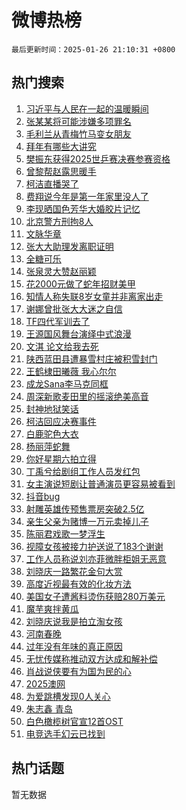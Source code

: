# 微博热榜

`最后更新时间：2025-01-26 21:10:31 +0800`

## 热门搜索

1. [习近平与人民在一起的温暖瞬间](https://m.weibo.cn/search?containerid=100103type%3D1%26t%3D10%26q%3D%23%E4%B9%A0%E8%BF%91%E5%B9%B3%E4%B8%8E%E4%BA%BA%E6%B0%91%E5%9C%A8%E4%B8%80%E8%B5%B7%E7%9A%84%E6%B8%A9%E6%9A%96%E7%9E%AC%E9%97%B4%23&stream_entry_id=51&isnewpage=1&extparam=seat%3D1%26q%3D%2523%25E4%25B9%25A0%25E8%25BF%2591%25E5%25B9%25B3%25E4%25B8%258E%25E4%25BA%25BA%25E6%25B0%2591%25E5%259C%25A8%25E4%25B8%2580%25E8%25B5%25B7%25E7%259A%2584%25E6%25B8%25A9%25E6%259A%2596%25E7%259E%25AC%25E9%2597%25B4%2523%26c_type%3D51%26dgr%3D0%26cate%3D10103%26pos%3D0%26stream_entry_id%3D51%26filter_type%3Drealtimehot%26display_time%3D1737897029%26pre_seqid%3D173789702954901099533139)
1. [张某某将可能涉嫌多项罪名](https://m.weibo.cn/search?containerid=100103type%3D1%26t%3D10%26q%3D%23%E5%BC%A0%E6%9F%90%E6%9F%90%E5%B0%86%E5%8F%AF%E8%83%BD%E6%B6%89%E5%AB%8C%E5%A4%9A%E9%A1%B9%E7%BD%AA%E5%90%8D%23&stream_entry_id=31&isnewpage=1&extparam=seat%3D1%26stream_entry_id%3D31%26lcate%3D5001%26filter_type%3Drealtimehot%26q%3D%2523%25E5%25BC%25A0%25E6%259F%2590%25E6%259F%2590%25E5%25B0%2586%25E5%258F%25AF%25E8%2583%25BD%25E6%25B6%2589%25E5%25AB%258C%25E5%25A4%259A%25E9%25A1%25B9%25E7%25BD%25AA%25E5%2590%258D%2523%26dgr%3D0%26realpos%3D1%26cate%3D5001%26band_rank%3D1%26pos%3D0%26c_type%3D31%26flag%3D1%26display_time%3D1737897029%26pre_seqid%3D173789702954901099533139)
1. [毛利兰从青梅竹马变女朋友](https://m.weibo.cn/search?containerid=100103type%3D1%26t%3D10%26q%3D%E6%AF%9B%E5%88%A9%E5%85%B0%E4%BB%8E%E9%9D%92%E6%A2%85%E7%AB%B9%E9%A9%AC%E5%8F%98%E5%A5%B3%E6%9C%8B%E5%8F%8B&stream_entry_id=31&isnewpage=1&extparam=seat%3D1%26stream_entry_id%3D31%26lcate%3D5001%26filter_type%3Drealtimehot%26q%3D%25E6%25AF%259B%25E5%2588%25A9%25E5%2585%25B0%25E4%25BB%258E%25E9%259D%2592%25E6%25A2%2585%25E7%25AB%25B9%25E9%25A9%25AC%25E5%258F%2598%25E5%25A5%25B3%25E6%259C%258B%25E5%258F%258B%26dgr%3D0%26realpos%3D2%26cate%3D5001%26band_rank%3D2%26pos%3D1%26c_type%3D31%26flag%3D1%26display_time%3D1737897029%26pre_seqid%3D173789702954901099533139)
1. [拜年有哪些大讲究](https://m.weibo.cn/search?containerid=100103type%3D1%26t%3D10%26q%3D%23%E6%8B%9C%E5%B9%B4%E6%9C%89%E5%93%AA%E4%BA%9B%E5%A4%A7%E8%AE%B2%E7%A9%B6%23&stream_entry_id=31&isnewpage=1&extparam=seat%3D1%26stream_entry_id%3D31%26lcate%3D5001%26filter_type%3Drealtimehot%26q%3D%2523%25E6%258B%259C%25E5%25B9%25B4%25E6%259C%2589%25E5%2593%25AA%25E4%25BA%259B%25E5%25A4%25A7%25E8%25AE%25B2%25E7%25A9%25B6%2523%26dgr%3D0%26realpos%3D3%26cate%3D5001%26band_rank%3D3%26pos%3D2%26c_type%3D31%26flag%3D0%26display_time%3D1737897029%26pre_seqid%3D173789702954901099533139)
1. [樊振东获得2025世乒赛决赛参赛资格](https://m.weibo.cn/search?containerid=100103type%3D1%26t%3D10%26q%3D%23%E6%A8%8A%E6%8C%AF%E4%B8%9C%E8%8E%B7%E5%BE%972025%E4%B8%96%E4%B9%92%E8%B5%9B%E5%86%B3%E8%B5%9B%E5%8F%82%E8%B5%9B%E8%B5%84%E6%A0%BC%23&stream_entry_id=31&isnewpage=1&extparam=seat%3D1%26stream_entry_id%3D31%26lcate%3D5001%26filter_type%3Drealtimehot%26q%3D%2523%25E6%25A8%258A%25E6%258C%25AF%25E4%25B8%259C%25E8%258E%25B7%25E5%25BE%25972025%25E4%25B8%2596%25E4%25B9%2592%25E8%25B5%259B%25E5%2586%25B3%25E8%25B5%259B%25E5%258F%2582%25E8%25B5%259B%25E8%25B5%2584%25E6%25A0%25BC%2523%26dgr%3D0%26realpos%3D4%26cate%3D5001%26band_rank%3D4%26pos%3D3%26c_type%3D31%26flag%3D0%26display_time%3D1737897029%26pre_seqid%3D173789702954901099533139)
1. [曾黎帮赵露思暖手](https://m.weibo.cn/search?containerid=100103type%3D1%26t%3D10%26q%3D%23%E6%9B%BE%E9%BB%8E%E5%B8%AE%E8%B5%B5%E9%9C%B2%E6%80%9D%E6%9A%96%E6%89%8B%23&stream_entry_id=31&isnewpage=1&extparam=seat%3D1%26stream_entry_id%3D31%26lcate%3D5001%26filter_type%3Drealtimehot%26q%3D%2523%25E6%259B%25BE%25E9%25BB%258E%25E5%25B8%25AE%25E8%25B5%25B5%25E9%259C%25B2%25E6%2580%259D%25E6%259A%2596%25E6%2589%258B%2523%26dgr%3D0%26realpos%3D5%26cate%3D5001%26band_rank%3D5%26pos%3D4%26c_type%3D31%26flag%3D0%26display_time%3D1737897029%26pre_seqid%3D173789702954901099533139)
1. [柯洁直播哭了](https://m.weibo.cn/search?containerid=100103type%3D1%26t%3D10%26q%3D%23%E6%9F%AF%E6%B4%81%E7%9B%B4%E6%92%AD%E5%93%AD%E4%BA%86%23&stream_entry_id=31&isnewpage=1&extparam=seat%3D1%26stream_entry_id%3D31%26lcate%3D5001%26filter_type%3Drealtimehot%26q%3D%2523%25E6%259F%25AF%25E6%25B4%2581%25E7%259B%25B4%25E6%2592%25AD%25E5%2593%25AD%25E4%25BA%2586%2523%26dgr%3D0%26realpos%3D6%26cate%3D5001%26band_rank%3D6%26pos%3D5%26c_type%3D31%26flag%3D1%26display_time%3D1737897029%26pre_seqid%3D173789702954901099533139)
1. [费翔说今年是第一年家里没人了](https://m.weibo.cn/search?containerid=100103type%3D1%26t%3D10%26q%3D%23%E8%B4%B9%E7%BF%94%E8%AF%B4%E4%BB%8A%E5%B9%B4%E6%98%AF%E7%AC%AC%E4%B8%80%E5%B9%B4%E5%AE%B6%E9%87%8C%E6%B2%A1%E4%BA%BA%E4%BA%86%23&stream_entry_id=31&isnewpage=1&extparam=seat%3D1%26stream_entry_id%3D31%26lcate%3D5001%26filter_type%3Drealtimehot%26q%3D%2523%25E8%25B4%25B9%25E7%25BF%2594%25E8%25AF%25B4%25E4%25BB%258A%25E5%25B9%25B4%25E6%2598%25AF%25E7%25AC%25AC%25E4%25B8%2580%25E5%25B9%25B4%25E5%25AE%25B6%25E9%2587%258C%25E6%25B2%25A1%25E4%25BA%25BA%25E4%25BA%2586%2523%26dgr%3D0%26realpos%3D7%26cate%3D5001%26band_rank%3D7%26pos%3D6%26c_type%3D31%26flag%3D1%26display_time%3D1737897029%26pre_seqid%3D173789702954901099533139)
1. [李现晒国色芳华大婚胶片记忆](https://m.weibo.cn/search?containerid=100103type%3D1%26t%3D10%26q%3D%23%E6%9D%8E%E7%8E%B0%E6%99%92%E5%9B%BD%E8%89%B2%E8%8A%B3%E5%8D%8E%E5%A4%A7%E5%A9%9A%E8%83%B6%E7%89%87%E8%AE%B0%E5%BF%86%23&stream_entry_id=31&isnewpage=1&extparam=seat%3D1%26stream_entry_id%3D31%26lcate%3D5001%26filter_type%3Drealtimehot%26q%3D%2523%25E6%259D%258E%25E7%258E%25B0%25E6%2599%2592%25E5%259B%25BD%25E8%2589%25B2%25E8%258A%25B3%25E5%258D%258E%25E5%25A4%25A7%25E5%25A9%259A%25E8%2583%25B6%25E7%2589%2587%25E8%25AE%25B0%25E5%25BF%2586%2523%26dgr%3D0%26realpos%3D8%26cate%3D5001%26band_rank%3D8%26pos%3D7%26c_type%3D31%26flag%3D1%26display_time%3D1737897029%26pre_seqid%3D173789702954901099533139)
1. [北京警方刑拘8人](https://m.weibo.cn/search?containerid=100103type%3D1%26t%3D10%26q%3D%23%E5%8C%97%E4%BA%AC%E8%AD%A6%E6%96%B9%E5%88%91%E6%8B%988%E4%BA%BA%23&stream_entry_id=31&isnewpage=1&extparam=seat%3D1%26stream_entry_id%3D31%26lcate%3D5001%26filter_type%3Drealtimehot%26q%3D%2523%25E5%258C%2597%25E4%25BA%25AC%25E8%25AD%25A6%25E6%2596%25B9%25E5%2588%2591%25E6%258B%25988%25E4%25BA%25BA%2523%26dgr%3D0%26realpos%3D9%26cate%3D5001%26band_rank%3D9%26pos%3D8%26c_type%3D31%26flag%3D0%26display_time%3D1737897029%26pre_seqid%3D173789702954901099533139)
1. [文脉华章](https://m.weibo.cn/search?containerid=100103type%3D1%26t%3D10%26q%3D%23%E6%96%87%E8%84%89%E5%8D%8E%E7%AB%A0%23&stream_entry_id=31&isnewpage=1&extparam=seat%3D1%26stream_entry_id%3D31%26lcate%3D5001%26filter_type%3Drealtimehot%26q%3D%2523%25E6%2596%2587%25E8%2584%2589%25E5%258D%258E%25E7%25AB%25A0%2523%26dgr%3D0%26realpos%3D10%26cate%3D5001%26band_rank%3D10%26pos%3D9%26c_type%3D31%26flag%3D1%26display_time%3D1737897029%26pre_seqid%3D173789702954901099533139)
1. [张大大助理发离职证明](https://m.weibo.cn/search?containerid=100103type%3D1%26t%3D10%26q%3D%23%E5%BC%A0%E5%A4%A7%E5%A4%A7%E5%8A%A9%E7%90%86%E5%8F%91%E7%A6%BB%E8%81%8C%E8%AF%81%E6%98%8E%23&stream_entry_id=31&isnewpage=1&extparam=seat%3D1%26stream_entry_id%3D31%26lcate%3D5001%26filter_type%3Drealtimehot%26q%3D%2523%25E5%25BC%25A0%25E5%25A4%25A7%25E5%25A4%25A7%25E5%258A%25A9%25E7%2590%2586%25E5%258F%2591%25E7%25A6%25BB%25E8%2581%258C%25E8%25AF%2581%25E6%2598%258E%2523%26dgr%3D0%26realpos%3D11%26cate%3D5001%26band_rank%3D11%26pos%3D10%26c_type%3D31%26flag%3D2%26display_time%3D1737897029%26pre_seqid%3D173789702954901099533139)
1. [全糖可乐](https://m.weibo.cn/search?containerid=100103type%3D1%26t%3D10%26q%3D%23%E5%85%A8%E7%B3%96%E5%8F%AF%E4%B9%90%23&stream_entry_id=31&isnewpage=1&extparam=seat%3D1%26stream_entry_id%3D31%26lcate%3D5001%26filter_type%3Drealtimehot%26q%3D%2523%25E5%2585%25A8%25E7%25B3%2596%25E5%258F%25AF%25E4%25B9%2590%2523%26dgr%3D0%26realpos%3D12%26cate%3D5001%26band_rank%3D12%26pos%3D11%26c_type%3D31%26flag%3D2%26display_time%3D1737897029%26pre_seqid%3D173789702954901099533139)
1. [张泉灵大赞赵丽颖](https://m.weibo.cn/search?containerid=100103type%3D1%26t%3D10%26q%3D%23%E5%BC%A0%E6%B3%89%E7%81%B5%E5%A4%A7%E8%B5%9E%E8%B5%B5%E4%B8%BD%E9%A2%96%23&stream_entry_id=31&isnewpage=1&extparam=seat%3D1%26stream_entry_id%3D31%26lcate%3D5001%26filter_type%3Drealtimehot%26q%3D%2523%25E5%25BC%25A0%25E6%25B3%2589%25E7%2581%25B5%25E5%25A4%25A7%25E8%25B5%259E%25E8%25B5%25B5%25E4%25B8%25BD%25E9%25A2%2596%2523%26dgr%3D0%26realpos%3D13%26cate%3D5001%26band_rank%3D13%26pos%3D12%26c_type%3D31%26flag%3D1%26display_time%3D1737897029%26pre_seqid%3D173789702954901099533139)
1. [花2000元做了蛇年招财美甲](https://m.weibo.cn/search?containerid=100103type%3D1%26t%3D10%26q%3D%E8%8A%B12000%E5%85%83%E5%81%9A%E4%BA%86%E8%9B%87%E5%B9%B4%E6%8B%9B%E8%B4%A2%E7%BE%8E%E7%94%B2&stream_entry_id=31&isnewpage=1&extparam=seat%3D1%26stream_entry_id%3D31%26lcate%3D5001%26filter_type%3Drealtimehot%26q%3D%25E8%258A%25B12000%25E5%2585%2583%25E5%2581%259A%25E4%25BA%2586%25E8%259B%2587%25E5%25B9%25B4%25E6%258B%259B%25E8%25B4%25A2%25E7%25BE%258E%25E7%2594%25B2%26dgr%3D0%26realpos%3D14%26cate%3D5001%26band_rank%3D14%26pos%3D13%26c_type%3D31%26flag%3D0%26display_time%3D1737897029%26pre_seqid%3D173789702954901099533139)
1. [知情人称失联8岁女童并非离家出走](https://m.weibo.cn/search?containerid=100103type%3D1%26t%3D10%26q%3D%23%E7%9F%A5%E6%83%85%E4%BA%BA%E7%A7%B0%E5%A4%B1%E8%81%948%E5%B2%81%E5%A5%B3%E7%AB%A5%E5%B9%B6%E9%9D%9E%E7%A6%BB%E5%AE%B6%E5%87%BA%E8%B5%B0%23&stream_entry_id=31&isnewpage=1&extparam=seat%3D1%26stream_entry_id%3D31%26lcate%3D5001%26filter_type%3Drealtimehot%26q%3D%2523%25E7%259F%25A5%25E6%2583%2585%25E4%25BA%25BA%25E7%25A7%25B0%25E5%25A4%25B1%25E8%2581%25948%25E5%25B2%2581%25E5%25A5%25B3%25E7%25AB%25A5%25E5%25B9%25B6%25E9%259D%259E%25E7%25A6%25BB%25E5%25AE%25B6%25E5%2587%25BA%25E8%25B5%25B0%2523%26dgr%3D0%26realpos%3D15%26cate%3D5001%26band_rank%3D15%26pos%3D14%26c_type%3D31%26flag%3D0%26display_time%3D1737897029%26pre_seqid%3D173789702954901099533139)
1. [谢娜曾批张大大迷之自信](https://m.weibo.cn/search?containerid=100103type%3D1%26t%3D10%26q%3D%23%E8%B0%A2%E5%A8%9C%E6%9B%BE%E6%89%B9%E5%BC%A0%E5%A4%A7%E5%A4%A7%E8%BF%B7%E4%B9%8B%E8%87%AA%E4%BF%A1%23&stream_entry_id=31&isnewpage=1&extparam=seat%3D1%26stream_entry_id%3D31%26lcate%3D5001%26filter_type%3Drealtimehot%26q%3D%2523%25E8%25B0%25A2%25E5%25A8%259C%25E6%259B%25BE%25E6%2589%25B9%25E5%25BC%25A0%25E5%25A4%25A7%25E5%25A4%25A7%25E8%25BF%25B7%25E4%25B9%258B%25E8%2587%25AA%25E4%25BF%25A1%2523%26dgr%3D0%26realpos%3D16%26cate%3D5001%26band_rank%3D16%26pos%3D15%26c_type%3D31%26flag%3D1%26display_time%3D1737897029%26pre_seqid%3D173789702954901099533139)
1. [TF四代军训去了](https://m.weibo.cn/search?containerid=100103type%3D1%26t%3D10%26q%3D%23TF%E5%9B%9B%E4%BB%A3%E5%86%9B%E8%AE%AD%E5%8E%BB%E4%BA%86%23&stream_entry_id=31&isnewpage=1&extparam=seat%3D1%26stream_entry_id%3D31%26lcate%3D5001%26filter_type%3Drealtimehot%26q%3D%2523TF%25E5%259B%259B%25E4%25BB%25A3%25E5%2586%259B%25E8%25AE%25AD%25E5%258E%25BB%25E4%25BA%2586%2523%26dgr%3D0%26realpos%3D17%26cate%3D5001%26band_rank%3D17%26pos%3D16%26c_type%3D31%26flag%3D1%26display_time%3D1737897029%26pre_seqid%3D173789702954901099533139)
1. [王源国风舞台演绎中式浪漫](https://m.weibo.cn/search?containerid=100103type%3D1%26t%3D10%26q%3D%23%E7%8E%8B%E6%BA%90%E5%9B%BD%E9%A3%8E%E8%88%9E%E5%8F%B0%E6%BC%94%E7%BB%8E%E4%B8%AD%E5%BC%8F%E6%B5%AA%E6%BC%AB%23&stream_entry_id=31&isnewpage=1&extparam=seat%3D1%26stream_entry_id%3D31%26lcate%3D5001%26filter_type%3Drealtimehot%26q%3D%2523%25E7%258E%258B%25E6%25BA%2590%25E5%259B%25BD%25E9%25A3%258E%25E8%2588%259E%25E5%258F%25B0%25E6%25BC%2594%25E7%25BB%258E%25E4%25B8%25AD%25E5%25BC%258F%25E6%25B5%25AA%25E6%25BC%25AB%2523%26dgr%3D0%26realpos%3D18%26cate%3D5001%26band_rank%3D18%26pos%3D17%26c_type%3D31%26flag%3D0%26display_time%3D1737897029%26pre_seqid%3D173789702954901099533139)
1. [文淇 论文给我去死](https://m.weibo.cn/search?containerid=100103type%3D1%26t%3D10%26q%3D%E6%96%87%E6%B7%87+%E8%AE%BA%E6%96%87%E7%BB%99%E6%88%91%E5%8E%BB%E6%AD%BB&stream_entry_id=31&isnewpage=1&extparam=seat%3D1%26stream_entry_id%3D31%26lcate%3D5001%26filter_type%3Drealtimehot%26q%3D%25E6%2596%2587%25E6%25B7%2587%2520%25E8%25AE%25BA%25E6%2596%2587%25E7%25BB%2599%25E6%2588%2591%25E5%258E%25BB%25E6%25AD%25BB%26dgr%3D0%26realpos%3D19%26cate%3D5001%26band_rank%3D19%26pos%3D18%26c_type%3D31%26flag%3D2%26display_time%3D1737897029%26pre_seqid%3D173789702954901099533139)
1. [陕西蓝田县遭暴雪村庄被积雪封门](https://m.weibo.cn/search?containerid=100103type%3D1%26t%3D10%26q%3D%23%E9%99%95%E8%A5%BF%E8%93%9D%E7%94%B0%E5%8E%BF%E9%81%AD%E6%9A%B4%E9%9B%AA%E6%9D%91%E5%BA%84%E8%A2%AB%E7%A7%AF%E9%9B%AA%E5%B0%81%E9%97%A8%23&stream_entry_id=31&isnewpage=1&extparam=seat%3D1%26stream_entry_id%3D31%26lcate%3D5001%26filter_type%3Drealtimehot%26q%3D%2523%25E9%2599%2595%25E8%25A5%25BF%25E8%2593%259D%25E7%2594%25B0%25E5%258E%25BF%25E9%2581%25AD%25E6%259A%25B4%25E9%259B%25AA%25E6%259D%2591%25E5%25BA%2584%25E8%25A2%25AB%25E7%25A7%25AF%25E9%259B%25AA%25E5%25B0%2581%25E9%2597%25A8%2523%26dgr%3D0%26realpos%3D20%26cate%3D5001%26band_rank%3D20%26pos%3D19%26c_type%3D31%26flag%3D1%26display_time%3D1737897029%26pre_seqid%3D173789702954901099533139)
1. [王鹤棣田曦薇 我心尔尔](https://m.weibo.cn/search?containerid=100103type%3D1%26t%3D10%26q%3D%E7%8E%8B%E9%B9%A4%E6%A3%A3%E7%94%B0%E6%9B%A6%E8%96%87+%E6%88%91%E5%BF%83%E5%B0%94%E5%B0%94&stream_entry_id=31&isnewpage=1&extparam=seat%3D1%26stream_entry_id%3D31%26lcate%3D5001%26filter_type%3Drealtimehot%26q%3D%25E7%258E%258B%25E9%25B9%25A4%25E6%25A3%25A3%25E7%2594%25B0%25E6%259B%25A6%25E8%2596%2587%2520%25E6%2588%2591%25E5%25BF%2583%25E5%25B0%2594%25E5%25B0%2594%26dgr%3D0%26realpos%3D21%26cate%3D5001%26band_rank%3D21%26pos%3D20%26c_type%3D31%26flag%3D0%26display_time%3D1737897029%26pre_seqid%3D173789702954901099533139)
1. [成龙Sana李马克同框](https://m.weibo.cn/search?containerid=100103type%3D1%26t%3D10%26q%3D%23%E6%88%90%E9%BE%99Sana%E6%9D%8E%E9%A9%AC%E5%85%8B%E5%90%8C%E6%A1%86%23&stream_entry_id=31&isnewpage=1&extparam=seat%3D1%26stream_entry_id%3D31%26lcate%3D5001%26filter_type%3Drealtimehot%26q%3D%2523%25E6%2588%2590%25E9%25BE%2599Sana%25E6%259D%258E%25E9%25A9%25AC%25E5%2585%258B%25E5%2590%258C%25E6%25A1%2586%2523%26dgr%3D0%26realpos%3D22%26cate%3D5001%26band_rank%3D22%26pos%3D21%26c_type%3D31%26flag%3D1%26display_time%3D1737897029%26pre_seqid%3D173789702954901099533139)
1. [周深新歌麦田里的摇滚绝美高音](https://m.weibo.cn/search?containerid=100103type%3D1%26t%3D10%26q%3D%23%E5%91%A8%E6%B7%B1%E6%96%B0%E6%AD%8C%E9%BA%A6%E7%94%B0%E9%87%8C%E7%9A%84%E6%91%87%E6%BB%9A%E7%BB%9D%E7%BE%8E%E9%AB%98%E9%9F%B3%23&stream_entry_id=31&isnewpage=1&extparam=seat%3D1%26stream_entry_id%3D31%26lcate%3D5001%26filter_type%3Drealtimehot%26q%3D%2523%25E5%2591%25A8%25E6%25B7%25B1%25E6%2596%25B0%25E6%25AD%258C%25E9%25BA%25A6%25E7%2594%25B0%25E9%2587%258C%25E7%259A%2584%25E6%2591%2587%25E6%25BB%259A%25E7%25BB%259D%25E7%25BE%258E%25E9%25AB%2598%25E9%259F%25B3%2523%26dgr%3D0%26realpos%3D23%26cate%3D5001%26band_rank%3D23%26pos%3D22%26c_type%3D31%26flag%3D0%26display_time%3D1737897029%26pre_seqid%3D173789702954901099533139)
1. [封神地狱笑话](https://m.weibo.cn/search?containerid=100103type%3D1%26t%3D10%26q%3D%23%E5%B0%81%E7%A5%9E%E5%9C%B0%E7%8B%B1%E7%AC%91%E8%AF%9D%23&stream_entry_id=31&isnewpage=1&extparam=seat%3D1%26stream_entry_id%3D31%26lcate%3D5001%26filter_type%3Drealtimehot%26q%3D%2523%25E5%25B0%2581%25E7%25A5%259E%25E5%259C%25B0%25E7%258B%25B1%25E7%25AC%2591%25E8%25AF%259D%2523%26dgr%3D0%26realpos%3D24%26cate%3D5001%26band_rank%3D24%26pos%3D23%26c_type%3D31%26flag%3D1%26display_time%3D1737897029%26pre_seqid%3D173789702954901099533139)
1. [柯洁回应决赛事件](https://m.weibo.cn/search?containerid=100103type%3D1%26t%3D10%26q%3D%23%E6%9F%AF%E6%B4%81%E5%9B%9E%E5%BA%94%E5%86%B3%E8%B5%9B%E4%BA%8B%E4%BB%B6%23&stream_entry_id=31&isnewpage=1&extparam=seat%3D1%26stream_entry_id%3D31%26lcate%3D5001%26filter_type%3Drealtimehot%26q%3D%2523%25E6%259F%25AF%25E6%25B4%2581%25E5%259B%259E%25E5%25BA%2594%25E5%2586%25B3%25E8%25B5%259B%25E4%25BA%258B%25E4%25BB%25B6%2523%26dgr%3D0%26realpos%3D25%26cate%3D5001%26band_rank%3D25%26pos%3D24%26c_type%3D31%26flag%3D1%26display_time%3D1737897029%26pre_seqid%3D173789702954901099533139)
1. [白鹿驼色大衣](https://m.weibo.cn/search?containerid=100103type%3D1%26t%3D10%26q%3D%23%E7%99%BD%E9%B9%BF%E9%A9%BC%E8%89%B2%E5%A4%A7%E8%A1%A3%23&stream_entry_id=31&isnewpage=1&extparam=seat%3D1%26stream_entry_id%3D31%26lcate%3D5001%26filter_type%3Drealtimehot%26q%3D%2523%25E7%2599%25BD%25E9%25B9%25BF%25E9%25A9%25BC%25E8%2589%25B2%25E5%25A4%25A7%25E8%25A1%25A3%2523%26dgr%3D0%26realpos%3D26%26cate%3D5001%26band_rank%3D26%26pos%3D25%26c_type%3D31%26flag%3D1%26display_time%3D1737897029%26pre_seqid%3D173789702954901099533139)
1. [杨丽萍蛇舞](https://m.weibo.cn/search?containerid=100103type%3D1%26t%3D10%26q%3D%23%E6%9D%A8%E4%B8%BD%E8%90%8D%E8%9B%87%E8%88%9E%23&stream_entry_id=31&isnewpage=1&extparam=seat%3D1%26stream_entry_id%3D31%26lcate%3D5001%26filter_type%3Drealtimehot%26q%3D%2523%25E6%259D%25A8%25E4%25B8%25BD%25E8%2590%258D%25E8%259B%2587%25E8%2588%259E%2523%26dgr%3D0%26realpos%3D27%26cate%3D5001%26band_rank%3D27%26pos%3D26%26c_type%3D31%26flag%3D1%26display_time%3D1737897029%26pre_seqid%3D173789702954901099533139)
1. [你好星期六拍立得](https://m.weibo.cn/search?containerid=100103type%3D1%26t%3D10%26q%3D%E4%BD%A0%E5%A5%BD%E6%98%9F%E6%9C%9F%E5%85%AD%E6%8B%8D%E7%AB%8B%E5%BE%97&stream_entry_id=31&isnewpage=1&extparam=seat%3D1%26stream_entry_id%3D31%26lcate%3D5001%26filter_type%3Drealtimehot%26q%3D%25E4%25BD%25A0%25E5%25A5%25BD%25E6%2598%259F%25E6%259C%259F%25E5%2585%25AD%25E6%258B%258D%25E7%25AB%258B%25E5%25BE%2597%26dgr%3D0%26realpos%3D28%26cate%3D5001%26band_rank%3D28%26pos%3D27%26c_type%3D31%26flag%3D1%26display_time%3D1737897029%26pre_seqid%3D173789702954901099533139)
1. [丁禹兮给剧组工作人员发红包](https://m.weibo.cn/search?containerid=100103type%3D1%26t%3D10%26q%3D%23%E4%B8%81%E7%A6%B9%E5%85%AE%E7%BB%99%E5%89%A7%E7%BB%84%E5%B7%A5%E4%BD%9C%E4%BA%BA%E5%91%98%E5%8F%91%E7%BA%A2%E5%8C%85%23&stream_entry_id=31&isnewpage=1&extparam=seat%3D1%26stream_entry_id%3D31%26lcate%3D5001%26filter_type%3Drealtimehot%26q%3D%2523%25E4%25B8%2581%25E7%25A6%25B9%25E5%2585%25AE%25E7%25BB%2599%25E5%2589%25A7%25E7%25BB%2584%25E5%25B7%25A5%25E4%25BD%259C%25E4%25BA%25BA%25E5%2591%2598%25E5%258F%2591%25E7%25BA%25A2%25E5%258C%2585%2523%26dgr%3D0%26realpos%3D29%26cate%3D5001%26band_rank%3D29%26pos%3D28%26c_type%3D31%26flag%3D1%26display_time%3D1737897029%26pre_seqid%3D173789702954901099533139)
1. [女主演说短剧让普通演员更容易被看到](https://m.weibo.cn/search?containerid=100103type%3D1%26t%3D10%26q%3D%23%E5%A5%B3%E4%B8%BB%E6%BC%94%E8%AF%B4%E7%9F%AD%E5%89%A7%E8%AE%A9%E6%99%AE%E9%80%9A%E6%BC%94%E5%91%98%E6%9B%B4%E5%AE%B9%E6%98%93%E8%A2%AB%E7%9C%8B%E5%88%B0%23&stream_entry_id=31&isnewpage=1&extparam=seat%3D1%26stream_entry_id%3D31%26lcate%3D5001%26filter_type%3Drealtimehot%26q%3D%2523%25E5%25A5%25B3%25E4%25B8%25BB%25E6%25BC%2594%25E8%25AF%25B4%25E7%259F%25AD%25E5%2589%25A7%25E8%25AE%25A9%25E6%2599%25AE%25E9%2580%259A%25E6%25BC%2594%25E5%2591%2598%25E6%259B%25B4%25E5%25AE%25B9%25E6%2598%2593%25E8%25A2%25AB%25E7%259C%258B%25E5%2588%25B0%2523%26dgr%3D0%26realpos%3D30%26cate%3D5001%26band_rank%3D30%26pos%3D29%26c_type%3D31%26flag%3D1%26display_time%3D1737897029%26pre_seqid%3D173789702954901099533139)
1. [抖音bug](https://m.weibo.cn/search?containerid=100103type%3D1%26t%3D10%26q%3D%E6%8A%96%E9%9F%B3bug&stream_entry_id=31&isnewpage=1&extparam=seat%3D1%26stream_entry_id%3D31%26lcate%3D5001%26filter_type%3Drealtimehot%26q%3D%25E6%258A%2596%25E9%259F%25B3bug%26dgr%3D0%26realpos%3D31%26cate%3D5001%26band_rank%3D31%26pos%3D30%26c_type%3D31%26flag%3D0%26display_time%3D1737897029%26pre_seqid%3D173789702954901099533139)
1. [射雕英雄传预售票房突破2.5亿](https://m.weibo.cn/search?containerid=100103type%3D1%26t%3D10%26q%3D%23%E5%B0%84%E9%9B%95%E8%8B%B1%E9%9B%84%E4%BC%A0%E9%A2%84%E5%94%AE%E7%A5%A8%E6%88%BF%E7%AA%81%E7%A0%B42.5%E4%BA%BF%23&stream_entry_id=31&isnewpage=1&extparam=seat%3D1%26stream_entry_id%3D31%26lcate%3D5001%26filter_type%3Drealtimehot%26q%3D%2523%25E5%25B0%2584%25E9%259B%2595%25E8%258B%25B1%25E9%259B%2584%25E4%25BC%25A0%25E9%25A2%2584%25E5%2594%25AE%25E7%25A5%25A8%25E6%2588%25BF%25E7%25AA%2581%25E7%25A0%25B42.5%25E4%25BA%25BF%2523%26dgr%3D0%26realpos%3D32%26cate%3D5001%26band_rank%3D32%26pos%3D31%26c_type%3D31%26flag%3D0%26display_time%3D1737897029%26pre_seqid%3D173789702954901099533139)
1. [亲生父亲为赌博一万元卖掉儿子](https://m.weibo.cn/search?containerid=100103type%3D1%26t%3D10%26q%3D%23%E4%BA%B2%E7%94%9F%E7%88%B6%E4%BA%B2%E4%B8%BA%E8%B5%8C%E5%8D%9A%E4%B8%80%E4%B8%87%E5%85%83%E5%8D%96%E6%8E%89%E5%84%BF%E5%AD%90%23&stream_entry_id=31&isnewpage=1&extparam=seat%3D1%26stream_entry_id%3D31%26lcate%3D5001%26filter_type%3Drealtimehot%26q%3D%2523%25E4%25BA%25B2%25E7%2594%259F%25E7%2588%25B6%25E4%25BA%25B2%25E4%25B8%25BA%25E8%25B5%258C%25E5%258D%259A%25E4%25B8%2580%25E4%25B8%2587%25E5%2585%2583%25E5%258D%2596%25E6%258E%2589%25E5%2584%25BF%25E5%25AD%2590%2523%26dgr%3D0%26realpos%3D33%26cate%3D5001%26band_rank%3D33%26pos%3D32%26c_type%3D31%26flag%3D0%26display_time%3D1737897029%26pre_seqid%3D173789702954901099533139)
1. [陈丽君戏歌一梦浮生](https://m.weibo.cn/search?containerid=100103type%3D1%26t%3D10%26q%3D%23%E9%99%88%E4%B8%BD%E5%90%9B%E6%88%8F%E6%AD%8C%E4%B8%80%E6%A2%A6%E6%B5%AE%E7%94%9F%23&stream_entry_id=31&isnewpage=1&extparam=seat%3D1%26stream_entry_id%3D31%26lcate%3D5001%26filter_type%3Drealtimehot%26q%3D%2523%25E9%2599%2588%25E4%25B8%25BD%25E5%2590%259B%25E6%2588%258F%25E6%25AD%258C%25E4%25B8%2580%25E6%25A2%25A6%25E6%25B5%25AE%25E7%2594%259F%2523%26dgr%3D0%26realpos%3D34%26cate%3D5001%26band_rank%3D34%26pos%3D33%26c_type%3D31%26flag%3D1%26display_time%3D1737897029%26pre_seqid%3D173789702954901099533139)
1. [视障女孩被接力护送说了183个谢谢](https://m.weibo.cn/search?containerid=100103type%3D1%26t%3D10%26q%3D%23%E8%A7%86%E9%9A%9C%E5%A5%B3%E5%AD%A9%E8%A2%AB%E6%8E%A5%E5%8A%9B%E6%8A%A4%E9%80%81%E8%AF%B4%E4%BA%86183%E4%B8%AA%E8%B0%A2%E8%B0%A2%23&stream_entry_id=31&isnewpage=1&extparam=seat%3D1%26stream_entry_id%3D31%26lcate%3D5001%26filter_type%3Drealtimehot%26q%3D%2523%25E8%25A7%2586%25E9%259A%259C%25E5%25A5%25B3%25E5%25AD%25A9%25E8%25A2%25AB%25E6%258E%25A5%25E5%258A%259B%25E6%258A%25A4%25E9%2580%2581%25E8%25AF%25B4%25E4%25BA%2586183%25E4%25B8%25AA%25E8%25B0%25A2%25E8%25B0%25A2%2523%26dgr%3D0%26realpos%3D35%26cate%3D5001%26band_rank%3D35%26pos%3D34%26c_type%3D31%26flag%3D1%26display_time%3D1737897029%26pre_seqid%3D173789702954901099533139)
1. [工作人员称说刘亦菲微胖柜姐无恶意](https://m.weibo.cn/search?containerid=100103type%3D1%26t%3D10%26q%3D%23%E5%B7%A5%E4%BD%9C%E4%BA%BA%E5%91%98%E7%A7%B0%E8%AF%B4%E5%88%98%E4%BA%A6%E8%8F%B2%E5%BE%AE%E8%83%96%E6%9F%9C%E5%A7%90%E6%97%A0%E6%81%B6%E6%84%8F%23&stream_entry_id=31&isnewpage=1&extparam=seat%3D1%26stream_entry_id%3D31%26lcate%3D5001%26filter_type%3Drealtimehot%26q%3D%2523%25E5%25B7%25A5%25E4%25BD%259C%25E4%25BA%25BA%25E5%2591%2598%25E7%25A7%25B0%25E8%25AF%25B4%25E5%2588%2598%25E4%25BA%25A6%25E8%258F%25B2%25E5%25BE%25AE%25E8%2583%2596%25E6%259F%259C%25E5%25A7%2590%25E6%2597%25A0%25E6%2581%25B6%25E6%2584%258F%2523%26dgr%3D0%26realpos%3D36%26cate%3D5001%26band_rank%3D36%26pos%3D35%26c_type%3D31%26flag%3D0%26display_time%3D1737897029%26pre_seqid%3D173789702954901099533139)
1. [刘晓庆一路繁花金句大赏](https://m.weibo.cn/search?containerid=100103type%3D1%26t%3D10%26q%3D%E5%88%98%E6%99%93%E5%BA%86%E4%B8%80%E8%B7%AF%E7%B9%81%E8%8A%B1%E9%87%91%E5%8F%A5%E5%A4%A7%E8%B5%8F&stream_entry_id=31&isnewpage=1&extparam=seat%3D1%26stream_entry_id%3D31%26lcate%3D5001%26filter_type%3Drealtimehot%26q%3D%25E5%2588%2598%25E6%2599%2593%25E5%25BA%2586%25E4%25B8%2580%25E8%25B7%25AF%25E7%25B9%2581%25E8%258A%25B1%25E9%2587%2591%25E5%258F%25A5%25E5%25A4%25A7%25E8%25B5%258F%26dgr%3D0%26realpos%3D37%26cate%3D5001%26band_rank%3D37%26pos%3D36%26c_type%3D31%26flag%3D1%26display_time%3D1737897029%26pre_seqid%3D173789702954901099533139)
1. [高度近视最有效的化妆方法](https://m.weibo.cn/search?containerid=100103type%3D1%26t%3D10%26q%3D%23%E9%AB%98%E5%BA%A6%E8%BF%91%E8%A7%86%E6%9C%80%E6%9C%89%E6%95%88%E7%9A%84%E5%8C%96%E5%A6%86%E6%96%B9%E6%B3%95%23&stream_entry_id=31&isnewpage=1&extparam=seat%3D1%26stream_entry_id%3D31%26lcate%3D5001%26filter_type%3Drealtimehot%26q%3D%2523%25E9%25AB%2598%25E5%25BA%25A6%25E8%25BF%2591%25E8%25A7%2586%25E6%259C%2580%25E6%259C%2589%25E6%2595%2588%25E7%259A%2584%25E5%258C%2596%25E5%25A6%2586%25E6%2596%25B9%25E6%25B3%2595%2523%26dgr%3D0%26realpos%3D38%26cate%3D5001%26band_rank%3D38%26pos%3D37%26c_type%3D31%26flag%3D1%26display_time%3D1737897029%26pre_seqid%3D173789702954901099533139)
1. [美国女子遭酱料烫伤获赔280万美元](https://m.weibo.cn/search?containerid=100103type%3D1%26t%3D10%26q%3D%23%E7%BE%8E%E5%9B%BD%E5%A5%B3%E5%AD%90%E9%81%AD%E9%85%B1%E6%96%99%E7%83%AB%E4%BC%A4%E8%8E%B7%E8%B5%94280%E4%B8%87%E7%BE%8E%E5%85%83%23&stream_entry_id=31&isnewpage=1&extparam=seat%3D1%26stream_entry_id%3D31%26lcate%3D5001%26filter_type%3Drealtimehot%26q%3D%2523%25E7%25BE%258E%25E5%259B%25BD%25E5%25A5%25B3%25E5%25AD%2590%25E9%2581%25AD%25E9%2585%25B1%25E6%2596%2599%25E7%2583%25AB%25E4%25BC%25A4%25E8%258E%25B7%25E8%25B5%2594280%25E4%25B8%2587%25E7%25BE%258E%25E5%2585%2583%2523%26dgr%3D0%26realpos%3D39%26cate%3D5001%26band_rank%3D39%26pos%3D38%26c_type%3D31%26flag%3D0%26display_time%3D1737897029%26pre_seqid%3D173789702954901099533139)
1. [魔芋爽拌黄瓜](https://m.weibo.cn/search?containerid=100103type%3D1%26t%3D10%26q%3D%E9%AD%94%E8%8A%8B%E7%88%BD%E6%8B%8C%E9%BB%84%E7%93%9C&stream_entry_id=31&isnewpage=1&extparam=seat%3D1%26stream_entry_id%3D31%26lcate%3D5001%26filter_type%3Drealtimehot%26q%3D%25E9%25AD%2594%25E8%258A%258B%25E7%2588%25BD%25E6%258B%258C%25E9%25BB%2584%25E7%2593%259C%26dgr%3D0%26realpos%3D40%26cate%3D5001%26band_rank%3D40%26pos%3D39%26c_type%3D31%26flag%3D1%26display_time%3D1737897029%26pre_seqid%3D173789702954901099533139)
1. [刘晓庆说我是拍立淘女孩](https://m.weibo.cn/search?containerid=100103type%3D1%26t%3D10%26q%3D%23%E5%88%98%E6%99%93%E5%BA%86%E8%AF%B4%E6%88%91%E6%98%AF%E6%8B%8D%E7%AB%8B%E6%B7%98%E5%A5%B3%E5%AD%A9%23&stream_entry_id=31&isnewpage=1&extparam=seat%3D1%26stream_entry_id%3D31%26lcate%3D5001%26realpos%3D41%26filter_type%3Drealtimehot%26q%3D%2523%25E5%2588%2598%25E6%2599%2593%25E5%25BA%2586%25E8%25AF%25B4%25E6%2588%2591%25E6%2598%25AF%25E6%258B%258D%25E7%25AB%258B%25E6%25B7%2598%25E5%25A5%25B3%25E5%25AD%25A9%2523%26dgr%3D0%26cate%3D5001%26adid%3D274097%26band_rank%3D41%26pos%3D40%26c_type%3D31%26flag%3D1%26display_time%3D1737897029%26pre_seqid%3D173789702954901099533139)
1. [河南春晚](https://m.weibo.cn/search?containerid=100103type%3D1%26t%3D10%26q%3D%E6%B2%B3%E5%8D%97%E6%98%A5%E6%99%9A&stream_entry_id=31&isnewpage=1&extparam=seat%3D1%26stream_entry_id%3D31%26lcate%3D5001%26filter_type%3Drealtimehot%26q%3D%25E6%25B2%25B3%25E5%258D%2597%25E6%2598%25A5%25E6%2599%259A%26dgr%3D0%26realpos%3D42%26cate%3D5001%26band_rank%3D42%26pos%3D41%26c_type%3D31%26flag%3D0%26display_time%3D1737897029%26pre_seqid%3D173789702954901099533139)
1. [过年没有年味的真正原因](https://m.weibo.cn/search?containerid=100103type%3D1%26t%3D10%26q%3D%23%E8%BF%87%E5%B9%B4%E6%B2%A1%E6%9C%89%E5%B9%B4%E5%91%B3%E7%9A%84%E7%9C%9F%E6%AD%A3%E5%8E%9F%E5%9B%A0%23&stream_entry_id=31&isnewpage=1&extparam=seat%3D1%26stream_entry_id%3D31%26lcate%3D5001%26filter_type%3Drealtimehot%26q%3D%2523%25E8%25BF%2587%25E5%25B9%25B4%25E6%25B2%25A1%25E6%259C%2589%25E5%25B9%25B4%25E5%2591%25B3%25E7%259A%2584%25E7%259C%259F%25E6%25AD%25A3%25E5%258E%259F%25E5%259B%25A0%2523%26dgr%3D0%26realpos%3D43%26cate%3D5001%26band_rank%3D43%26pos%3D42%26c_type%3D31%26flag%3D1%26display_time%3D1737897029%26pre_seqid%3D173789702954901099533139)
1. [无忧传媒称推动双方达成和解补偿](https://m.weibo.cn/search?containerid=100103type%3D1%26t%3D10%26q%3D%23%E6%97%A0%E5%BF%A7%E4%BC%A0%E5%AA%92%E7%A7%B0%E6%8E%A8%E5%8A%A8%E5%8F%8C%E6%96%B9%E8%BE%BE%E6%88%90%E5%92%8C%E8%A7%A3%E8%A1%A5%E5%81%BF%23&stream_entry_id=31&isnewpage=1&extparam=seat%3D1%26stream_entry_id%3D31%26lcate%3D5001%26filter_type%3Drealtimehot%26q%3D%2523%25E6%2597%25A0%25E5%25BF%25A7%25E4%25BC%25A0%25E5%25AA%2592%25E7%25A7%25B0%25E6%258E%25A8%25E5%258A%25A8%25E5%258F%258C%25E6%2596%25B9%25E8%25BE%25BE%25E6%2588%2590%25E5%2592%258C%25E8%25A7%25A3%25E8%25A1%25A5%25E5%2581%25BF%2523%26dgr%3D0%26realpos%3D44%26cate%3D5001%26band_rank%3D44%26pos%3D43%26c_type%3D31%26flag%3D1%26display_time%3D1737897029%26pre_seqid%3D173789702954901099533139)
1. [肖战说侠要有为国为民的心](https://m.weibo.cn/search?containerid=100103type%3D1%26t%3D10%26q%3D%23%E8%82%96%E6%88%98%E8%AF%B4%E4%BE%A0%E8%A6%81%E6%9C%89%E4%B8%BA%E5%9B%BD%E4%B8%BA%E6%B0%91%E7%9A%84%E5%BF%83%23&stream_entry_id=31&isnewpage=1&extparam=seat%3D1%26stream_entry_id%3D31%26lcate%3D5001%26filter_type%3Drealtimehot%26q%3D%2523%25E8%2582%2596%25E6%2588%2598%25E8%25AF%25B4%25E4%25BE%25A0%25E8%25A6%2581%25E6%259C%2589%25E4%25B8%25BA%25E5%259B%25BD%25E4%25B8%25BA%25E6%25B0%2591%25E7%259A%2584%25E5%25BF%2583%2523%26dgr%3D0%26realpos%3D45%26cate%3D5001%26band_rank%3D45%26pos%3D44%26c_type%3D31%26flag%3D0%26display_time%3D1737897029%26pre_seqid%3D173789702954901099533139)
1. [2025澳网](https://m.weibo.cn/search?containerid=100103type%3D1%26t%3D10%26q%3D%232025%E6%BE%B3%E7%BD%91%23&stream_entry_id=31&isnewpage=1&extparam=seat%3D1%26stream_entry_id%3D31%26lcate%3D5001%26filter_type%3Drealtimehot%26q%3D%25232025%25E6%25BE%25B3%25E7%25BD%2591%2523%26dgr%3D0%26realpos%3D46%26cate%3D5001%26band_rank%3D46%26pos%3D45%26c_type%3D31%26flag%3D1%26display_time%3D1737897029%26pre_seqid%3D173789702954901099533139)
1. [为爱跳槽发现0人关心](https://m.weibo.cn/search?containerid=100103type%3D1%26t%3D10%26q%3D%E4%B8%BA%E7%88%B1%E8%B7%B3%E6%A7%BD%E5%8F%91%E7%8E%B00%E4%BA%BA%E5%85%B3%E5%BF%83&stream_entry_id=31&isnewpage=1&extparam=seat%3D1%26stream_entry_id%3D31%26lcate%3D5001%26filter_type%3Drealtimehot%26q%3D%25E4%25B8%25BA%25E7%2588%25B1%25E8%25B7%25B3%25E6%25A7%25BD%25E5%258F%2591%25E7%258E%25B00%25E4%25BA%25BA%25E5%2585%25B3%25E5%25BF%2583%26dgr%3D0%26realpos%3D47%26cate%3D5001%26band_rank%3D47%26pos%3D46%26c_type%3D31%26flag%3D1%26display_time%3D1737897029%26pre_seqid%3D173789702954901099533139)
1. [朱志鑫 青岛](https://m.weibo.cn/search?containerid=100103type%3D1%26t%3D10%26q%3D%E6%9C%B1%E5%BF%97%E9%91%AB+%E9%9D%92%E5%B2%9B&stream_entry_id=31&isnewpage=1&extparam=seat%3D1%26stream_entry_id%3D31%26lcate%3D5001%26filter_type%3Drealtimehot%26q%3D%25E6%259C%25B1%25E5%25BF%2597%25E9%2591%25AB%2520%25E9%259D%2592%25E5%25B2%259B%26dgr%3D0%26realpos%3D48%26cate%3D5001%26band_rank%3D48%26pos%3D47%26c_type%3D31%26flag%3D0%26display_time%3D1737897029%26pre_seqid%3D173789702954901099533139)
1. [白色橄榄树官宣12首OST](https://m.weibo.cn/search?containerid=100103type%3D1%26t%3D10%26q%3D%E7%99%BD%E8%89%B2%E6%A9%84%E6%A6%84%E6%A0%91%E5%AE%98%E5%AE%A312%E9%A6%96OST&stream_entry_id=31&isnewpage=1&extparam=seat%3D1%26stream_entry_id%3D31%26lcate%3D5001%26filter_type%3Drealtimehot%26q%3D%25E7%2599%25BD%25E8%2589%25B2%25E6%25A9%2584%25E6%25A6%2584%25E6%25A0%2591%25E5%25AE%2598%25E5%25AE%25A312%25E9%25A6%2596OST%26dgr%3D0%26realpos%3D49%26cate%3D5001%26band_rank%3D49%26pos%3D48%26c_type%3D31%26flag%3D0%26display_time%3D1737897029%26pre_seqid%3D173789702954901099533139)
1. [电竞选手幻云已找到](https://m.weibo.cn/search?containerid=100103type%3D1%26t%3D10%26q%3D%23%E7%94%B5%E7%AB%9E%E9%80%89%E6%89%8B%E5%B9%BB%E4%BA%91%E5%B7%B2%E6%89%BE%E5%88%B0%23&stream_entry_id=31&isnewpage=1&extparam=seat%3D1%26stream_entry_id%3D31%26lcate%3D5001%26filter_type%3Drealtimehot%26q%3D%2523%25E7%2594%25B5%25E7%25AB%259E%25E9%2580%2589%25E6%2589%258B%25E5%25B9%25BB%25E4%25BA%2591%25E5%25B7%25B2%25E6%2589%25BE%25E5%2588%25B0%2523%26dgr%3D0%26realpos%3D50%26cate%3D5001%26band_rank%3D50%26pos%3D49%26c_type%3D31%26flag%3D0%26display_time%3D1737897029%26pre_seqid%3D173789702954901099533139)

## 热门话题

暂无数据
